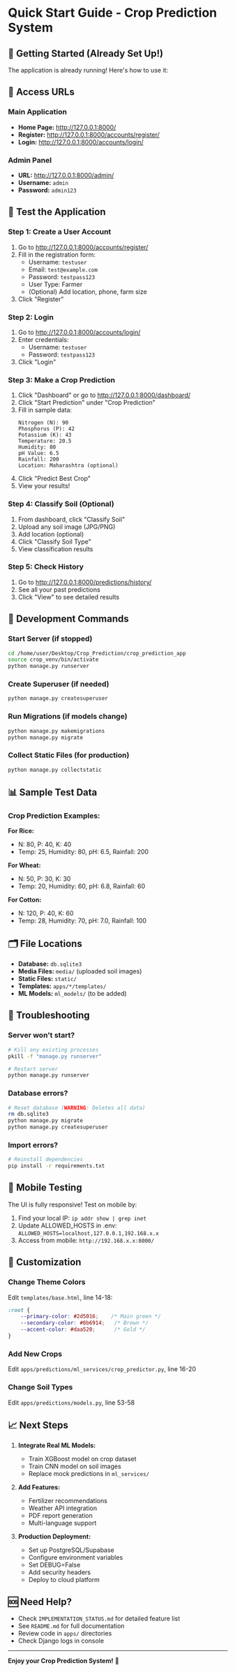 # Quick Start Guide - Crop Prediction System

## 🚀 Getting Started (Already Set Up!)

The application is already running! Here's how to use it:

## 📍 Access URLs

### Main Application
- **Home Page:** http://127.0.0.1:8000/
- **Register:** http://127.0.0.1:8000/accounts/register/
- **Login:** http://127.0.0.1:8000/accounts/login/

### Admin Panel
- **URL:** http://127.0.0.1:8000/admin/
- **Username:** `admin`
- **Password:** `admin123`

## 🎯 Test the Application

### Step 1: Create a User Account
1. Go to http://127.0.0.1:8000/accounts/register/
2. Fill in the registration form:
   - Username: `testuser`
   - Email: `test@example.com`
   - Password: `testpass123`
   - User Type: Farmer
   - (Optional) Add location, phone, farm size
3. Click "Register"

### Step 2: Login
1. Go to http://127.0.0.1:8000/accounts/login/
2. Enter credentials:
   - Username: `testuser`
   - Password: `testpass123`
3. Click "Login"

### Step 3: Make a Crop Prediction
1. Click "Dashboard" or go to http://127.0.0.1:8000/dashboard/
2. Click "Start Prediction" under "Crop Prediction"
3. Fill in sample data:
   ```
   Nitrogen (N): 90
   Phosphorus (P): 42
   Potassium (K): 43
   Temperature: 20.5
   Humidity: 80
   pH Value: 6.5
   Rainfall: 200
   Location: Maharashtra (optional)
   ```
4. Click "Predict Best Crop"
5. View your results!

### Step 4: Classify Soil (Optional)
1. From dashboard, click "Classify Soil"
2. Upload any soil image (JPG/PNG)
3. Add location (optional)
4. Click "Classify Soil Type"
5. View classification results

### Step 5: Check History
1. Go to http://127.0.0.1:8000/predictions/history/
2. See all your past predictions
3. Click "View" to see detailed results

## 🔧 Development Commands

### Start Server (if stopped)
```bash
cd /home/user/Desktop/Crop_Prediction/crop_prediction_app
source crop_venv/bin/activate
python manage.py runserver
```

### Create Superuser (if needed)
```bash
python manage.py createsuperuser
```

### Run Migrations (if models change)
```bash
python manage.py makemigrations
python manage.py migrate
```

### Collect Static Files (for production)
```bash
python manage.py collectstatic
```

## 📊 Sample Test Data

### Crop Prediction Examples:

**For Rice:**
- N: 80, P: 40, K: 40
- Temp: 25, Humidity: 80, pH: 6.5, Rainfall: 200

**For Wheat:**
- N: 50, P: 30, K: 30
- Temp: 20, Humidity: 60, pH: 6.8, Rainfall: 60

**For Cotton:**
- N: 120, P: 40, K: 60
- Temp: 28, Humidity: 70, pH: 7.0, Rainfall: 100

## 🗂️ File Locations

- **Database:** `db.sqlite3`
- **Media Files:** `media/` (uploaded soil images)
- **Static Files:** `static/`
- **Templates:** `apps/*/templates/`
- **ML Models:** `ml_models/` (to be added)

## 🐛 Troubleshooting

### Server won't start?
```bash
# Kill any existing processes
pkill -f "manage.py runserver"

# Restart server
python manage.py runserver
```

### Database errors?
```bash
# Reset database (WARNING: Deletes all data)
rm db.sqlite3
python manage.py migrate
python manage.py createsuperuser
```

### Import errors?
```bash
# Reinstall dependencies
pip install -r requirements.txt
```

## 📱 Mobile Testing

The UI is fully responsive! Test on mobile by:
1. Find your local IP: `ip addr show | grep inet`
2. Update ALLOWED_HOSTS in .env: `ALLOWED_HOSTS=localhost,127.0.0.1,192.168.x.x`
3. Access from mobile: `http://192.168.x.x:8000/`

## 🎨 Customization

### Change Theme Colors
Edit `templates/base.html`, line 14-18:
```css
:root {
    --primary-color: #2d5016;    /* Main green */
    --secondary-color: #8b6914;   /* Brown */
    --accent-color: #daa520;      /* Gold */
}
```

### Add New Crops
Edit `apps/predictions/ml_services/crop_predictor.py`, line 16-20

### Change Soil Types
Edit `apps/predictions/models.py`, line 53-58

## 📈 Next Steps

1. **Integrate Real ML Models:**
   - Train XGBoost model on crop dataset
   - Train CNN model on soil images
   - Replace mock predictions in `ml_services/`

2. **Add Features:**
   - Fertilizer recommendations
   - Weather API integration
   - PDF report generation
   - Multi-language support

3. **Production Deployment:**
   - Set up PostgreSQL/Supabase
   - Configure environment variables
   - Set DEBUG=False
   - Add security headers
   - Deploy to cloud platform

## 🆘 Need Help?

- Check `IMPLEMENTATION_STATUS.md` for detailed feature list
- See `README.md` for full documentation
- Review code in `apps/` directories
- Check Django logs in console

---

**Enjoy your Crop Prediction System!** 🌾
